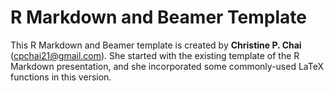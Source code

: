 # R Markdown and Beamer Template

This R Markdown and Beamer template is created by **Christine P. Chai** (cpchai21@gmail.com). She started with the existing template of the R Markdown presentation, and she incorporated some commonly-used LaTeX functions in this version.  
